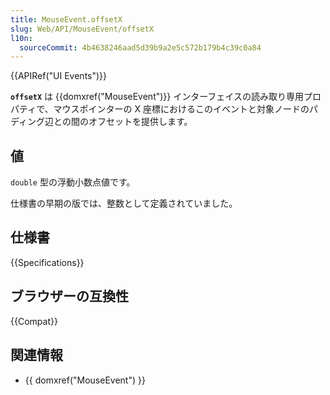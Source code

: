 ```yaml
---
title: MouseEvent.offsetX
slug: Web/API/MouseEvent/offsetX
l10n:
  sourceCommit: 4b4638246aad5d39b9a2e5c572b179b4c39c0a84
---
```


{{APIRef("UI Events")}}

**`offsetX`** は {{domxref("MouseEvent")}} インターフェイスの読み取り専用プロパティで、マウスポインターの X 座標におけるこのイベントと対象ノードのパディング辺との間のオフセットを提供します。

## 値

`double` 型の浮動小数点値です。

仕様書の早期の版では、整数として定義されていました。

## 仕様書

{{Specifications}}

## ブラウザーの互換性

{{Compat}}

## 関連情報

- {{ domxref("MouseEvent") }}

